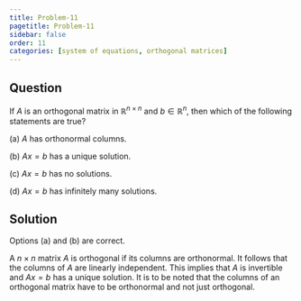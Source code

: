 ```yaml
---
title: Problem-11
pagetitle: Problem-11
sidebar: false
order: 11
categories: [system of equations, orthogonal matrices]
---
```


## Question

If $A$ is an orthogonal matrix in $\mathbb{R}^{n \times n}$ and $b \in \mathbb{R}^{n}$, then which of the following statements are true?

(a) $A$ has orthonormal columns.

(b) $Ax = b$ has a unique solution.

(c) $Ax = b$ has no solutions.

(d) $Ax = b$ has infinitely many solutions.

## Solution


Options (a) and (b) are correct.



A $n \times n$ matrix $A$ is orthogonal if its columns are orthonormal. It follows that the columns of $A$ are linearly independent. This implies that $A$ is invertible and $Ax = b$ has a unique solution. It is to be noted that the columns of an orthogonal matrix have to be orthonormal and not just orthogonal.





